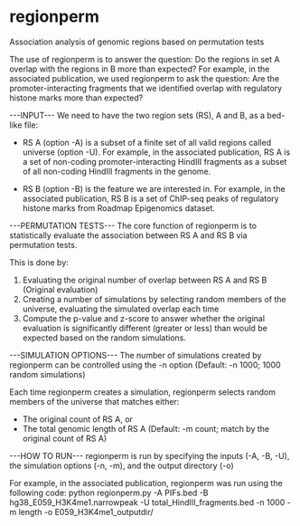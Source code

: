 # regionperm
Association analysis of genomic regions based on permutation tests

The use of regionperm is to answer the question: Do the regions in set A overlap with the regions in B more than expected? 
For example, in the associated publication, we used regionperm to ask the question: Are the promoter-interacting fragments that we identified overlap with regulatory histone marks more than expected?


---INPUT---
We need to have the two region sets (RS), A and B, as a bed-like file:
- RS A (option -A) is a subset of a finite set of all valid regions called universe (option -U). For example, in the associated publication, RS A is a set of non-coding promoter-interacting HindIII fragments as a subset of all non-coding HindIII fragments in the genome. 

- RS B (option -B) is the feature we are interested in. For example, in the associated publication, RS B is a set of ChIP-seq peaks of regulatory histone marks from Roadmap Epigenomics dataset.


---PERMUTATION TESTS---
The core function of regionperm is to statistically evaluate the association between RS A and RS B via permutation tests.

This is done by:
1. Evaluating the original number of overlap between RS A and RS B (Original evaluation)
2. Creating a number of simulations by selecting random members of the universe, evaluating the simulated overlap each time
3. Compute the p-value and z-score to answer whether the original evaluation is significantly different (greater or less) than would be expected based on the random simulations.


---SIMULATION OPTIONS---
The number of simulations created by regionperm can be controlled using the -n option (Default: -n 1000; 1000 random simulations)

Each time regionperm creates a simulation, regionperm selects random members of the universe that matches either:
- The original count of RS A, or
- The total genomic length of RS A
(Default: -m count; match by the original count of RS A)


---HOW TO RUN---
regionperm is run by specifying the inputs (-A, -B, -U), the simulation options (-n, -m), and the output directory (-o)

For example, in the associated publication, regionperm was run using the following code:
python regionperm.py -A PIFs.bed -B hg38_E059_H3K4me1.narrowpeak -U total_HindIII_fragments.bed -n 1000 -m length -o E059_H3K4me1_outputdir/
